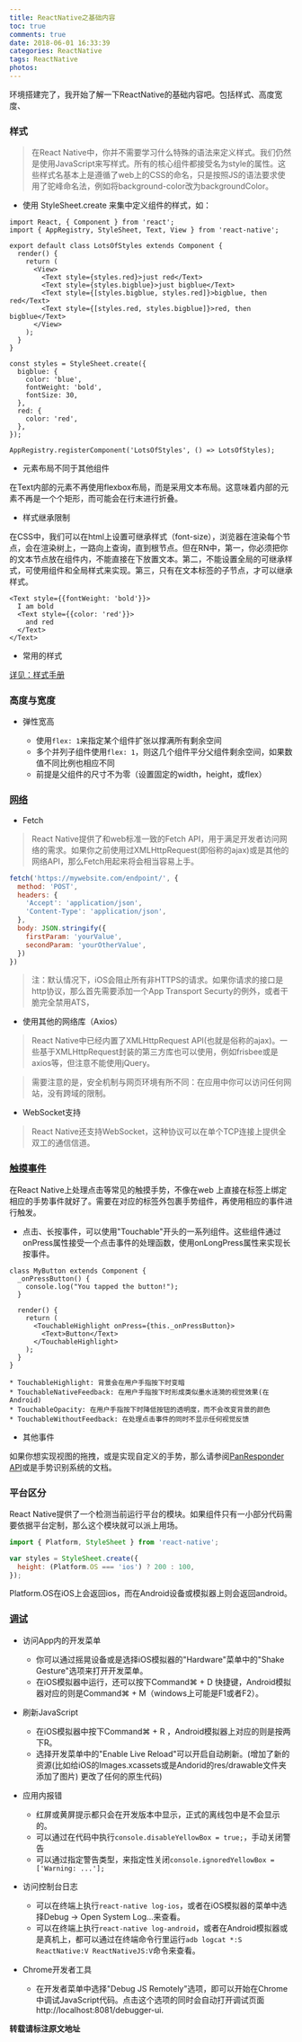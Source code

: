```yaml
---
title: ReactNative之基础内容
toc: true
comments: true
date: 2018-06-01 16:33:39
categories: ReactNative
tags: ReactNative
photos:
---
```


环境搭建完了，我开始了解一下ReactNative的基础内容吧。包括样式、高度宽度、

<!--more-->

### 样式

>在React Native中，你并不需要学习什么特殊的语法来定义样式。我们仍然是使用JavaScript来写样式。所有的核心组件都接受名为style的属性。这些样式名基本上是遵循了web上的CSS的命名，只是按照JS的语法要求使用了驼峰命名法，例如将background-color改为backgroundColor。

* 使用 StyleSheet.create 来集中定义组件的样式，如：

```
import React, { Component } from 'react';
import { AppRegistry, StyleSheet, Text, View } from 'react-native';

export default class LotsOfStyles extends Component {
  render() {
    return (
      <View>
        <Text style={styles.red}>just red</Text>
        <Text style={styles.bigblue}>just bigblue</Text>
        <Text style={[styles.bigblue, styles.red]}>bigblue, then red</Text>
        <Text style={[styles.red, styles.bigblue]}>red, then bigblue</Text>
      </View>
    );
  }
}

const styles = StyleSheet.create({
  bigblue: {
    color: 'blue',
    fontWeight: 'bold',
    fontSize: 30,
  },
  red: {
    color: 'red',
  },
});

AppRegistry.registerComponent('LotsOfStyles', () => LotsOfStyles);
```

* <Text> 元素布局不同于其他组件

在Text内部的元素不再使用flexbox布局，而是采用文本布局。这意味着<Text>内部的元素不再是一个个矩形，而可能会在行末进行折叠。

* 样式继承限制

在CSS中，我们可以在html上设置可继承样式（font-size），浏览器在渲染每个节点，会在渲染树上，一路向上查询，直到根节点。但在RN中，第一，你必须把你的文本节点放在<Text>组件内，不能直接在<View>下放置文本。第二，不能设置全局的可继承样式，可使用组件和全局样式来实现。第三，只有在文本标签的子节点，才可以继承样式。

```
<Text style={{fontWeight: 'bold'}}>
  I am bold
  <Text style={{color: 'red'}}>
    and red
  </Text>
</Text>
```

* 常用的样式

[详见：样式手册](http://lion1ou.win/2018/05/29/)

### 高度与宽度

* 弹性宽高

    * 使用`flex: 1`来指定某个组件扩张以撑满所有剩余空间
    * 多个并列子组件使用`flex: 1`，则这几个组件平分父组件剩余空间，如果数值不同比例也相应不同
    * 前提是父组件的尺寸不为零（设置固定的width，height，或flex）

### [网络](https://reactnative.cn/docs/0.51/network.html#content)

* Fetch

>React Native提供了和web标准一致的Fetch API，用于满足开发者访问网络的需求。如果你之前使用过XMLHttpRequest(即俗称的ajax)或是其他的网络API，那么Fetch用起来将会相当容易上手。

```js
fetch('https://mywebsite.com/endpoint/', {
  method: 'POST',
  headers: {
    'Accept': 'application/json',
    'Content-Type': 'application/json',
  },
  body: JSON.stringify({
    firstParam: 'yourValue',
    secondParam: 'yourOtherValue',
  })
})
```

>注：默认情况下，iOS会阻止所有非HTTPS的请求。如果你请求的接口是http协议，那么首先需要添加一个App Transport Securty的例外，或者干脆完全禁用ATS，

* 使用其他的网络库（Axios）

>React Native中已经内置了XMLHttpRequest API(也就是俗称的ajax)。一些基于XMLHttpRequest封装的第三方库也可以使用，例如frisbee或是axios等，但注意不能使用jQuery。

>需要注意的是，安全机制与网页环境有所不同：在应用中你可以访问任何网站，没有跨域的限制。

* WebSocket支持

>React Native还支持WebSocket，这种协议可以在单个TCP连接上提供全双工的通信信道。

### [触摸事件](https://reactnative.cn/docs/0.51/handling-touches.html#content)

在React Native上处理点击等常见的触摸手势，不像在web 上直接在标签上绑定相应的手势事件就好了。需要在对应的标签外包裹手势组件，再使用相应的事件进行触发。

* 点击、长按事件，可以使用"Touchable"开头的一系列组件。这些组件通过onPress属性接受一个点击事件的处理函数，使用onLongPress属性来实现长按事件。
```
class MyButton extends Component {
  _onPressButton() {
    console.log("You tapped the button!");
  }

  render() {
    return (
      <TouchableHighlight onPress={this._onPressButton}>
        <Text>Button</Text>
      </TouchableHighlight>
    );
  }
}
```

```
* TouchableHighlight: 背景会在用户手指按下时变暗
* TouchableNativeFeedback: 在用户手指按下时形成类似墨水涟漪的视觉效果(在Android)
* TouchableOpacity: 在用户手指按下时降低按钮的透明度，而不会改变背景的颜色
* TouchableWithoutFeedback: 在处理点击事件的同时不显示任何视觉反馈
```

* 其他事件

如果你想实现视图的拖拽，或是实现自定义的手势，那么请参阅[PanResponder API](https://reactnative.cn/docs/0.51/panresponder.html)或是手势识别系统的文档。

### 平台区分

React Native提供了一个检测当前运行平台的模块。如果组件只有一小部分代码需要依据平台定制，那么这个模块就可以派上用场。
```js
import { Platform, StyleSheet } from 'react-native';

var styles = StyleSheet.create({
  height: (Platform.OS === 'ios') ? 200 : 100,
});
```
Platform.OS在iOS上会返回ios，而在Android设备或模拟器上则会返回android。

### [调试](https://reactnative.cn/docs/0.51/debugging.html#content)

* 访问App内的开发菜单
    * 你可以通过摇晃设备或是选择iOS模拟器的"Hardware"菜单中的"Shake Gesture"选项来打开开发菜单。
    * 在iOS模拟器中运行，还可以按下Command⌘ + D 快捷键，Android模拟器对应的则是Command⌘ + M（windows上可能是F1或者F2）。

* 刷新JavaScript
    * 在iOS模拟器中按下Command⌘ + R ，Android模拟器上对应的则是按两下R。
    * 选择开发菜单中的"Enable Live Reload"可以开启自动刷新。(增加了新的资源(比如给iOS的Images.xcassets或是Andorid的res/drawable文件夹添加了图片)
    更改了任何的原生代码)

* 应用内报错
    * 红屏或黄屏提示都只会在开发版本中显示，正式的离线包中是不会显示的。
    * 可以通过在代码中执行`console.disableYellowBox = true;`，手动关闭警告
    * 可以通过指定警告类型，来指定性关闭`console.ignoredYellowBox = ['Warning: ...'];`

* 访问控制台日志
    * 可以在终端上执行`react-native log-ios`，或者在iOS模拟器的菜单中选择Debug → Open System Log...来查看。
    * 可以在终端上执行`react-native log-android`，或者在Android模拟器或是真机上，都可以通过在终端命令行里运行`adb logcat *:S ReactNative:V ReactNativeJS:V`命令来查看。

* Chrome开发者工具
    * 在开发者菜单中选择"Debug JS Remotely"选项，即可以开始在Chrome中调试JavaScript代码。点击这个选项的同时会自动打开调试页面 http://localhost:8081/debugger-ui.




**转载请标注原文地址**


